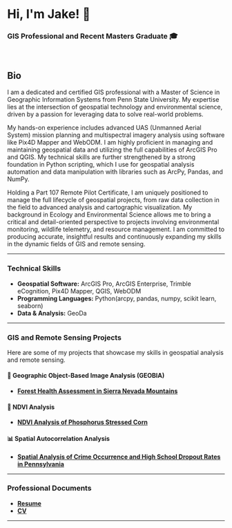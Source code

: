 # Hi, I'm Jake! 👋

### GIS Professional and Recent Masters Graduate 🎓

<br>

## Bio
I am a dedicated and certified GIS professional with a Master of Science in Geographic Information Systems from Penn State University. My expertise lies at the intersection of geospatial technology and environmental science, driven by a passion for leveraging data to solve real-world problems.

My hands-on experience includes advanced UAS (Unmanned Aerial System) mission planning and multispectral imagery analysis using software like Pix4D Mapper and WebODM. I am highly proficient in managing and maintaining geospatial data and utilizing the full capabilities of ArcGIS Pro and QGIS. My technical skills are further strengthened by a strong foundation in Python scripting, which I use for geospatial analysis automation and data manipulation with libraries such as ArcPy, Pandas, and NumPy.

Holding a Part 107 Remote Pilot Certificate, I am uniquely positioned to manage the full lifecycle of geospatial projects, from raw data collection in the field to advanced analysis and cartographic visualization. My background in Ecology and Environmental Science allows me to bring a critical and detail-oriented perspective to projects involving environmental monitoring, wildlife telemetry, and resource management. I am committed to producing accurate, insightful results and continuously expanding my skills in the dynamic fields of GIS and remote sensing.

---


### Technical Skills

-   **Geospatial Software:** ArcGIS Pro, ArcGIS Enterprise, Trimble eCognition, Pix4D Mapper, QGIS, WebODM
-   **Programming Languages:** Python(arcpy, pandas, numpy, scikit learn, seaborn)
-   **Data & Analysis:** GeoDa

---

### GIS and Remote Sensing Projects

Here are some of my projects that showcase my skills in geospatial analysis and remote sensing.

#### 🌳 Geographic Object-Based Image Analysis (GEOBIA)
- [**Forest Health Assessment in Sierra Nevada Mountains**](https://github.com/JakeP2015/Forest-Health-Assessment-in-Sierra-Nevada-Mountains.git)

#### 🌽 NDVI Analysis
- [**NDVI Analysis of Phosphorus Stressed Corn**](https://github.com/JakeP2015/NDVI-Analysis-of-Phosphorous-Stressed-Corn.git)

#### 📊 Spatial Autocorrelation Analysis
- [**Spatial Analysis of Crime Occurrence and High School Dropout Rates in Pennsylvania**](https://github.com/JakeP2015/Spatial-Analysis-of-Crime-Occurrence-and-High-School-Dropout-Rates-in-Pennsylvania.git)

---

### Professional Documents

- [**Resume**](https://github.com/JakeP2015/Perryman_Portfolio/blob/915eed74b6189ecd5131bef90ad06dc9b186684d/Perryman%20Resume.pdf)
- [**CV**](https://github.com/JakeP2015/Perryman_Portfolio/blob/181f63b7e270ececf7a3b33f8096d9024662018b/Perryman_CV.pdf)

---
